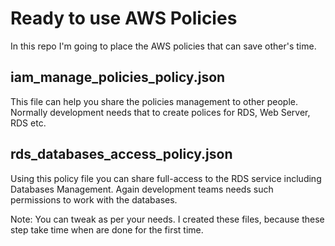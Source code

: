 # Ready to use AWS Policies
In this repo I'm going to place the AWS policies that can save other's time.

## iam_manage_policies_policy.json
This file can help you share the policies management to other people. 
Normally development needs that to create polices for RDS, Web Server, RDS etc.

## rds_databases_access_policy.json
Using this policy file you can share full-access to the RDS service including Databases Management.
Again development teams needs such permissions to work with the databases.



Note: You can tweak as per your needs. I created these files, because these step take time when are done for the first time.
